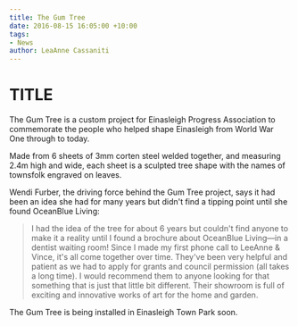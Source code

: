 ```yaml
---
title: The Gum Tree
date: 2016-08-15 16:05:00 +10:00
tags:
- News
author: LeaAnne Cassaniti
---
```


# TITLE 

The Gum Tree is a custom project for Einasleigh Progress Association to commemorate the people who helped shape Einasleigh from World War One through to today.

Made from 6 sheets of 3mm corten steel welded together, and measuring 2.4m high and wide, each sheet is a sculpted tree shape with the names of townsfolk engraved on leaves.

Wendi Furber, the driving force behind the Gum Tree project, says it had been an idea she had for many years but didn't find a tipping point until she found OceanBlue Living:

> I had the idea of the tree for about 6 years but couldn't find anyone to make it a reality until I found a brochure about OceanBlue Living—in a dentist waiting room! Since I made my first phone call to LeeAnne & Vince, it's all come together over time. They've been very helpful and patient as we had to apply for grants and council permission (all takes a long time). I would recommend them to anyone looking for that something that is just that little bit different. Their showroom is full of exciting and innovative works of art for the home and garden.

The Gum Tree is being installed in Einasleigh Town Park soon.
